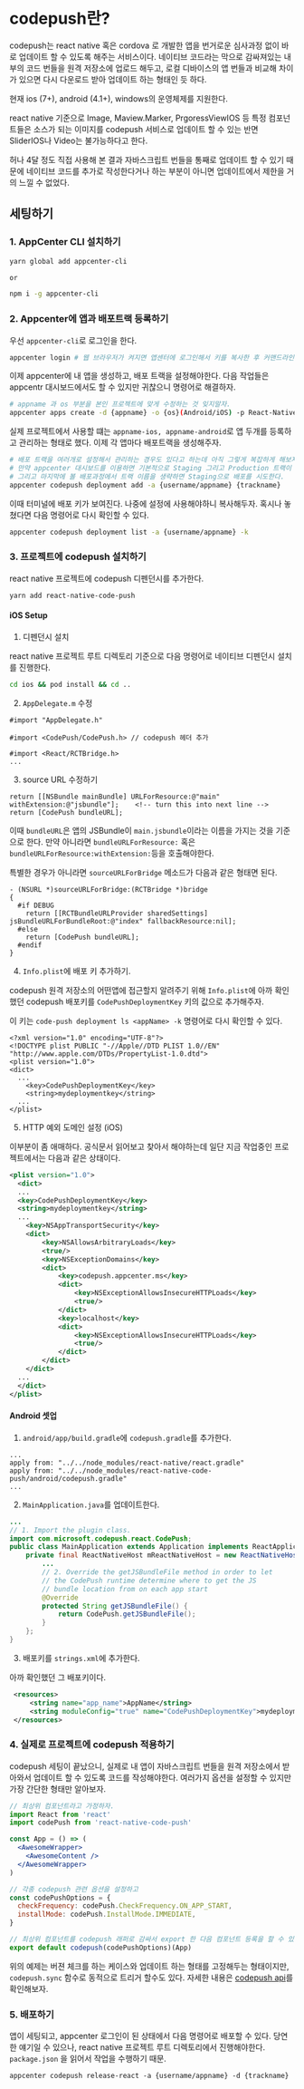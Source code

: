 # codepush란?

codepush는 react native 혹은 cordova 로 개발한 앱을 번거로운 심사과정 없이 바로 업데이트 할 수 있도록 해주는 서비스이다. 네이티브 코드라는 막으로 감싸져있는 내부의 코드 번들을 원격 저장소에 업로드 해두고, 로컬 디바이스의 앱 번들과 비교해 차이가 있으면 다시 다운로드 받아 업데이트 하는 형태인 듯 하다.

현재 ios (7+), android (4.1+), windows의 운영체제를 지원한다.

react native 기준으로 Image, Maview.Marker, PrgoressViewIOS 등 특정 컴포넌트들은 소스가 되는 이미지를 codepush 서비스로 업데이트 할 수 있는 반면 SliderIOS나 Video는 불가능하다고 한다.

허나 4달 정도 직접 사용해 본 결과 자바스크립트 번들을 통째로 업데이트 할 수 있기 때문에 네이티브 코드를 추가로 작성한다거나 하는 부분이 아니면 업데이트에서 제한을 거의 느낄 수 없었다.

## 세팅하기

### 1. AppCenter CLI 설치하기

```bash
yarn global add appcenter-cli

or

npm i -g appcenter-cli
```

### 2. Appcenter에 앱과 배포트랙 등록하기

우선 `appcenter-cli`로 로그인을 한다.

```bash
appcenter login # 웹 브라우저가 켜지면 앱센터에 로그인해서 키를 복사한 후 커맨드라인에 붙여넣으면 된다.
```

이제 appcenter에 내 앱을 생성하고, 배포 트랙을 설정해야한다. 다음 작업들은 appcentr 대시보드에서도 할 수 있지만 귀찮으니 명령어로 해결하자.

```bash
# appname 과 os 부분을 본인 프로젝트에 맞게 수정하는 것 잊지말자.
appcenter apps create -d {appname} -o {os}(Android/iOS) -p React-Native
```

실제 프로젝트에서 사용할 떄는 `appname-ios, appname-android`로 앱 두개를 등록하고 관리하는 형태로 했다. 이제 각 앱마다 배포트랙을 생성해주자.

```bash
# 배포 트랙을 여러개로 설정해서 관리하는 경우도 있다고 하는데 아직 그렇게 복잡하게 해보지는 않았다.
# 만약 appcenter 대시보드를 이용하면 기본적으로 Staging 그리고 Production 트랙이 생성된다.
# 그리고 마지막에 볼 배포과정에서 트랙 이름을 생략하면 Staging으로 배포를 시도한다.
appcenter codepush deployment add -a {username/appname} {trackname}
```

이때 터미널에 배포 키가 보여진다. 나중에 설정에 사용해야하니 복사해두자. 혹시나 놓쳤다면 다음 명령어로 다시 확인할 수 있다.

```bash
appcenter codepush deployment list -a {username/appname} -k
```

### 3. 프로젝트에 codepush 설치하기

react native 프로젝트에 codepush 디펜던시를 추가한다.

```
yarn add react-native-code-push
```

#### iOS Setup

1. 디펜던시 설치

react native 프로젝트 루트 디렉토리 기준으로 다음 명령어로 네이티브 디펜던시 설치를 진행한다.

```bash
cd ios && pod install && cd ..
```

2. `AppDelegate.m` 수정

```obj-c
#import "AppDelegate.h"

#import <CodePush/CodePush.h> // codepush 헤더 추가

#import <React/RCTBridge.h>
...
```

3. source URL 수정하기

```obj-c
return [[NSBundle mainBundle] URLForResource:@"main" withExtension:@"jsbundle"];    <!-- turn this into next line -->
return [CodePush bundleURL];
```

이때 `bundleURL`은 앱의 JSBundle이 `main.jsbundle`이라는 이름을 가지는 것을 기준으로 한다. 만약 아니라면 `bundleURLForResource:` 혹은 `bundleURLForResource:withExtension:`등을 호출해야한다.

특별한 경우가 아니라면 `sourceURLForBridge` 메소드가 다음과 같은 형태면 된다.

```obj-c
- (NSURL *)sourceURLForBridge:(RCTBridge *)bridge
{
  #if DEBUG
    return [[RCTBundleURLProvider sharedSettings] jsBundleURLForBundleRoot:@"index" fallbackResource:nil];
  #else
    return [CodePush bundleURL];
  #endif
}
```

4. `Info.plist`에 배포 키 추가하기.

codepush 원격 저장소의 어떤앱에 접근할지 알려주기 위해 `Info.plist`에 아까 확인했던 codepush 배포키를 `CodePushDeploymentKey` 키의 값으로 추가해주자.

이 키는 `code-push deployment ls <appName> -k` 명령어로 다시 확인할 수 있다.

```plist
<?xml version="1.0" encoding="UTF-8"?>
<!DOCTYPE plist PUBLIC "-//Apple//DTD PLIST 1.0//EN" "http://www.apple.com/DTDs/PropertyList-1.0.dtd">
<plist version="1.0">
<dict>
  ...
	<key>CodePushDeploymentKey</key>
	<string>mydeploymentkey</string>
  ...
</plist>

```

5. HTTP 예외 도메인 설정 (iOS)

이부분이 좀 애매하다. 공식문서 읽어보고 찾아서 해야하는데 일단 지금 작업중인 프로젝트에서는 다음과 같은 상태이다.

```xml
<plist version="1.0">
  <dict>
  ...
  <key>CodePushDeploymentKey</key>
  <string>mydeploymentkey</string>
  ...
	<key>NSAppTransportSecurity</key>
	<dict>
		<key>NSAllowsArbitraryLoads</key>
		<true/>
		<key>NSExceptionDomains</key>
		<dict>
			<key>codepush.appcenter.ms</key>
			<dict>
				<key>NSExceptionAllowsInsecureHTTPLoads</key>
				<true/>
			</dict>
			<key>localhost</key>
			<dict>
				<key>NSExceptionAllowsInsecureHTTPLoads</key>
				<true/>
			</dict>
		</dict>
	</dict>
  ...
  </dict>
</plist>
```

#### Android 셋업

1. `android/app/build.gradle`에 `codepush.gradle`를 추가한다.

```Gradle
...
apply from: "../../node_modules/react-native/react.gradle"
apply from: "../../node_modules/react-native-code-push/android/codepush.gradle"
...
```

2. `MainApplication.java`를 업데이트한다.

```java
...
// 1. Import the plugin class.
import com.microsoft.codepush.react.CodePush;
public class MainApplication extends Application implements ReactApplication {
    private final ReactNativeHost mReactNativeHost = new ReactNativeHost(this) {
        ...
        // 2. Override the getJSBundleFile method in order to let
        // the CodePush runtime determine where to get the JS
        // bundle location from on each app start
        @Override
        protected String getJSBundleFile() {
            return CodePush.getJSBundleFile();
        }
    };
}
```

3. 배포키를 `strings.xml`에 추가한다.

아까 확인했던 그 배포키이다.

```xml
 <resources>
     <string name="app_name">AppName</string>
     <string moduleConfig="true" name="CodePushDeploymentKey">mydeploymentkey</string>
 </resources>
```

### 4. 실제로 프로젝트에 codepush 적용하기

codepush 세팅이 끝났으니, 실제로 내 앱이 자바스크립트 번들을 원격 저장소에서 받아와서 업데이트 할 수 있도록 코드를 작성해야한다. 여러가지 옵션을 설정할 수 있지만 가장 간단한 형태만 알아보자.

```jsx
// 최상위 컴포넌트라고 가정하자.
import React from 'react'
import codePush from 'react-native-code-push'

const App = () => (
  <AwesomeWrapper>
    <AwesomeContent />
  </AwesomeWrapper>
)

// 각종 codepush 관련 옵션을 설정하고
const codePushOptions = {
  checkFrequency: codePush.CheckFrequency.ON_APP_START,
  installMode: codePush.InstallMode.IMMEDIATE,
}

// 최상위 컴포넌트를 codepush 래퍼로 감싸서 export 한 다음 컴포넌트 등록을 할 수 있게 하자.
export default codepush(codePushOptions)(App)
```

위의 예제는 버젼 체크를 하는 케이스와 업데이트 하는 형태를 고정해두는 형태이지만, `codepush.sync` 함수로 동적으로 트리거 할수도 있다. 자세한 내용은 [codepush api](https://github.com/microsoft/react-native-code-push/blob/master/docs/api-js.md)를 확인해보자.

### 5. 배포하기

앱이 세팅되고, appcenter 로그인이 된 상태에서 다음 명령어로 배포할 수 있다. 당연한 얘기일 수 있으나, react native 프로젝트 루트 디렉토리에서 진행해야한다. `package.json` 을 읽어서 작업을 수행하기 때문.

```
appcenter codepush release-react -a {username/appname} -d {trackname}
```
